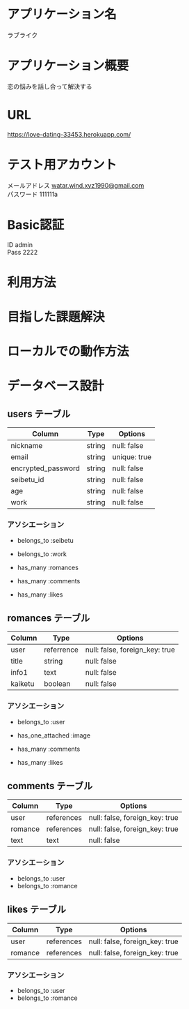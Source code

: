 # アプリケーション名
ラブライク
# アプリケーション概要
恋の悩みを話し合って解決する
# URL
https://love-dating-33453.herokuapp.com/
# テスト用アカウント
メールアドレス watar.wind.xyz1990@gmail.com<br>
パスワード     111111a

# Basic認証
ID   admin<br>
Pass 2222<br>

# 利用方法

# 目指した課題解決


# ローカルでの動作方法

# データベース設計                       


## users テーブル                              
| Column             | Type   | Options      |
| --------           | ------ | -----------  |
| nickname           | string | null: false  |
| email              | string | unique: true |
| encrypted_password | string | null: false  |
| seibetu_id         | string | null: false  |
| age                | string | null: false  |
| work               | string | null: false  |

### アソシエーション
- belongs_to :seibetu
- belongs_to :work

- has_many :romances
- has_many :comments
- has_many :likes


## romances テーブル
| Column           | Type       | Options     |
| ------           | ------     | ----------- |
| user             | referrence | null: false, foreign_key: true |
| title            | string     | null: false |
| info1            | text       | null: false |
| kaiketu          | boolean    | null: false |


### アソシエーション
- belongs_to :user

- has_one_attached :image
- has_many         :comments
- has_many         :likes

## comments テーブル

| Column     | Type       | Options                        |
| ------     | ---------- | ------------------------------ |
| user       | references | null: false, foreign_key: true |
| romance    | references | null: false, foreign_key: true |
| text       | text       | null: false |

### アソシエーション

- belongs_to :user
- belongs_to :romance

## likes テーブル
| Column     | Type       | Options                        |
| ------     | ---------- | ------------------------------ |
| user       | references | null: false, foreign_key: true |
| romance    | references | null: false, foreign_key: true |

### アソシエーション
- belongs_to :user
- belongs_to :romance
